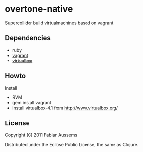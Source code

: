 # overtone-native

Supercollider build virtualmachines based on vagrant

## Dependencies
 

 * ruby
 * [vagrant](http://vagrantup.com/)
 * [virtualbox](http://www.virtualbox.org/)

## Howto

Install 
 * RVM 
 * gem install vagrant
 * install virtualbox-4.1  from http://www.virtualbox.org/

## License

Copyright (C) 2011 Fabian Aussems

Distributed under the Eclipse Public License, the same as Clojure.
